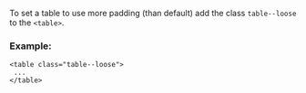 To set a table to use more padding (than default) add the class `table--loose` to the `<table>`.

### Example:

```
<table class="table--loose">
 ...
</table>
```
